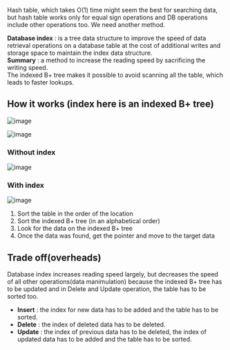 Hash table, which takes O(1) time might seem the best for searching data, but hash table works only for equal sign operations and 
DB operations include other operations too. We need another method.

**Database index** : is a tree data structure to improve the speed of data retrieval operations on a database table at the cost of 
additional writes and storage space to maintain the index data structure.<br>
**Summary** : a method to increase the reading speed by sacrificing the writing speed.<br>
The indexed B+ tree makes it possible to avoid scanning all the table, which leads to faster lookups.

## How it works (index here is an indexed B+ tree)
![image](https://user-images.githubusercontent.com/67142421/177963648-acce3807-a7ab-49b9-979a-d282bb05c414.png)

![image](https://user-images.githubusercontent.com/67142421/177964732-7c42ca86-d32a-4639-9d26-ead095245e0f.png)

### Without index
![image](https://user-images.githubusercontent.com/67142421/177971457-03326384-4f83-4604-95b8-6d6ab697e521.png)

### With index
![image](https://user-images.githubusercontent.com/67142421/177971339-d00e0dd6-787a-4ff2-b502-88fc660e9443.png)


1. Sort the table in the order of the location
2. Sort the indexed B+ tree (in an alphabetical order)
3. Look for the data on the indexed B+ tree
4. Once the data was found, get the pointer and move to the target data

## Trade off(overheads)
Database index increases reading speed largely, but decreases the speed of all other operations(data manimulation) because the indexed B+ tree has to be updated
and in Delete and Update operation, the table has to be sorted too.<br>
* **Insert** : the index for new data has to be added and the table has to be sorted.
* **Delete** : the index of deleted data has to be deleted.
* **Update** : the index of previous data has to be deleted, the index of updated data has to be added and the table has to be sorted.

